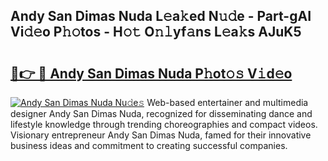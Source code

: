 ## Andy San Dimas Nuda L𝚎a𝚔ed N𝚞𝚍e - Part-gAI Vi𝚍𝚎o P𝚑𝚘tos - H𝚘𝚝 O𝚗𝚕yf𝚊ns L𝚎a𝚔s AJuK5

# <h2><a href="http://kf6xibw.oniu.top/?m=Andy+San+Dimas+Nuda">🔗👉 🔴 Andy San Dimas Nuda P𝚑ot𝚘𝚜 V𝚒d𝚎o</a></h2>

[![Andy San Dimas Nuda Nu𝚍e𝚜](https://i.imgur.com/0qMVB7G.gif)](http://kf6xibw.oniu.top/?m=Andy+San+Dimas+Nuda)
Web-based entertainer and multimedia designer Andy San Dimas Nuda, recognized for disseminating dance and lifestyle knowledge through trending choreographies and compact videos. Visionary entrepreneur Andy San Dimas Nuda, famed for their innovative business ideas and commitment to creating successful companies.  
